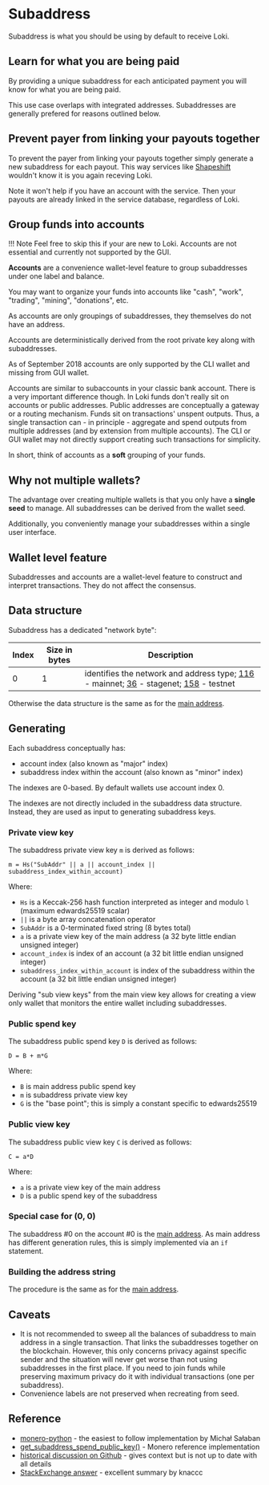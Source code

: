 # Subaddress

Subaddress is what you should be using by default to receive Loki.

## Learn for what you are being paid

By providing a unique subaddress for each anticipated payment you will know for what you are being paid.

This use case overlaps with integrated addresses. Subaddresses are generally prefered for reasons outlined below.

## Prevent payer from linking your payouts together

To prevent the payer from linking your payouts together simply generate a new subaddress for each payout.
This way services like [Shapeshift](https://shapeshift.io) wouldn't know it is you again receving Loki.

Note it won't help if you have an account with the service. Then your payouts are already linked in the service database, regardless of Loki.

## Group funds into accounts

!!! Note
    Feel free to skip this if your are new to Loki. Accounts are not essential and currently not supported by the GUI.

**Accounts** are a convenience wallet-level feature to group subaddresses under one label and balance.

You may want to organize your funds into accounts like "cash", "work", "trading", "mining", "donations", etc.

As accounts are only groupings of subaddresses, they themselves do not have an address.

Accounts are deterministically derived from the root private key along with subaddresses.

As of September 2018 accounts are only supported by the CLI wallet and missing from GUI wallet.

Accounts are similar to subaccounts in your classic bank account. There is a very important difference though. In Loki funds don't really sit on accounts or public addresses. Public addresses are conceptually a gateway or a routing mechanism. Funds sit on transactions' unspent outputs. Thus, a single transaction can - in principle - aggregate and spend outputs from multiple addresses (and by extension from multiple accounts). The CLI or GUI wallet may not directly support creating such transactions for simplicity.

In short, think of accounts as a **soft** grouping of your funds.

## Why not multiple wallets?

The advantage over creating multiple wallets is that you only have a **single seed** to manage.
All subaddresses can be derived from the wallet seed.

Additionally, you conveniently manage your subaddresses within a single user interface.

## Wallet level feature

Subaddresses and accounts are a wallet-level feature to construct and interpret transactions. They do not affect the consensus. 

## Data structure

Subaddress has a dedicated "network byte":

Index       | Size in bytes    | Description
------------|------------------|-------------------------------------------------------------
0           | 1                | identifies the network and address type; [116](https://github.com/loki-project/loki/blob/master/src/cryptonote_config.h#L183) - mainnet; [36](https://github.com/loki-project/loki/blob/master/src/cryptonote_config.h#L226) - stagenet; [158](https://github.com/loki-project/loki/blob/master/src/cryptonote_config.h#L203) - testnet

Otherwise the data structure is the same as for the [main address](../MainAddress/#data-structure).

## Generating

Each subaddress conceptually has:
 
* account index (also known as "major" index)
* subaddress index within the account (also known as "minor" index)

The indexes are 0-based. By default wallets use account index 0.

The indexes are not directly included in the subaddress data structure.
Instead, they are used as input to generating subaddress keys.

### Private view key

The subaddress private view key `m` is derived as follows:

    m = Hs("SubAddr" || a || account_index || subaddress_index_within_account)
    
Where:

* `Hs` is a Keccak-256 hash function interpreted as integer and modulo `l` (maximum edwards25519 scalar)
* `||` is a byte array concatenation operator
* `SubAddr` is a 0-terminated fixed string (8 bytes total)
* `a` is a private view key of the main address (a 32 byte little endian unsigned integer)
* `account_index` is index of an account (a 32 bit little endian unsigned integer)
* `subaddress_index_within_account` is index of the subaddress within the account (a 32 bit little endian unsigned integer)

Deriving "sub view keys" from the main view key allows for creating a view only wallet that monitors the entire wallet including subaddresses.

### Public spend key

The subaddress public spend key `D` is derived as follows:

    D = B + m*G

Where:

* `B` is main address public spend key
* `m` is subaddress private view key
* `G` is the "base point"; this is simply a constant specific to edwards25519

### Public view key

The subaddress public view key `C` is derived as follows:

    C = a*D

Where:

* `a` is a private view key of the main address
* `D` is a public spend key of the subaddress

### Special case for (0, 0)

The subaddress #0 on the account #0 is the [main address](../MainAddress).
As main address has different generation rules, this is simply implemented via an `if` statement.

### Building the address string

The procedure is the same as for the [main address](../MainAddress).

## Caveats

* It is not recommended to sweep all the balances of subaddress to main address in a single transaction. That links the subaddresses together on the blockchain. However, this only concerns privacy against specific sender and the situation will never get worse than not using subaddresses in the first place. If you need to join funds while preserving maximum privacy do it with individual transactions (one per subaddress).
* Convenience labels are not preserved when recreating from seed.

## Reference

* [monero-python](https://github.com/emesik/monero-python/blob/125d5eac0d4583b586b98e21b28fb9a291db26e5/monero/wallet.py#L195) - the easiest to follow implementation by Michał Sałaban
* [get_subaddress_spend_public_key()](https://github.com/monero-project/monero/blob/16dc6900fb556b61edaba5e323497e9b8c677ae2/src/device/device_default.cpp#L143) - Monero reference implementation
* [historical discussion on Github](https://github.com/monero-project/monero/pull/2056) - gives context but is not up to date with all details
* [StackExchange answer](https://monero.stackexchange.com/questions/10674/how-are-subaddresses-and-account-addresses-generated-from-master-wallet-keys/10676#10676) - excellent summary by knaccc